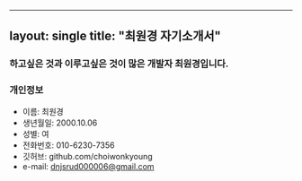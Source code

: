 ----
layout: single
title: "최원경 자기소개서"
----

### 하고싶은 것과 이루고싶은 것이 많은 개발자 최원경입니다.

### 개인정보
- 이름: 최원경  
- 생년월일: 2000.10.06   
- 성별: 여  
- 전화번호: 010-6230-7356  
- 깃허브: github.com/choiwonkyoung  
- e-mail: dnjsrud000006@gmail.com  
